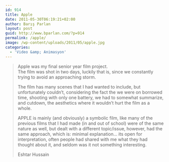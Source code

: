 ```yaml
---
id: 914
title: Apple
date: 2011-05-30T06:19:21+02:00
author: Barış Parlan
layout: post
guid: http://www.bparlan.com/?p=914
permalink: /apple/
image: /wp-content/uploads/2011/05/apple.jpg
categories:
  - 'Video &amp; Animasyon'
---
```

<div class="ttr_start">
</div>



<!--more-->

> Apple was my final senior year film project.  
> The film was shot in two days, luckily that is, since we constantly trying to avoid an approaching storm.
> 
> The film has many scenes that I had wanted to include, but unfortunately couldn&#8217;t, considering the fact the we were on borrowed time, shooting with only one battery, we had to somewhat summarize, and cutdown, the aesthetics where it wouldn&#8217;t hurt the film as a whole.
> 
> APPLE is mainly (and obviously) a symbolic film, like many of the previous films that I had made (in and out of school) were of the same nature as well, but dealt with a different topic/issue, however, had the same approach, which is: minimal explanation&#8230; its open for interpretation, often people had shared with me what they had thought about it, and seldom was it not something interesting.
> 
> Eshtar Hussain

<div class="ttr_end">
</div>
